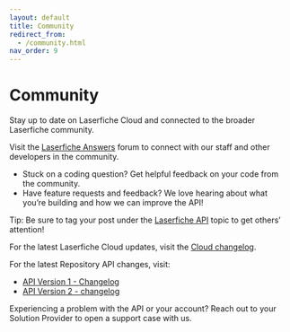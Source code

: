 ```yaml
---
layout: default
title: Community
redirect_from:
  - /community.html
nav_order: 9
---
```


<!--© 2024 Laserfiche.
See LICENSE-DOCUMENTATION and LICENSE-CODE in the project root for license information.-->

# Community

Stay up to date on Laserfiche Cloud and connected to the broader Laserfiche community.

Visit the [Laserfiche Answers](https://answers.laserfiche.com/questions/topic/53/Laserfiche-Cloud) forum to connect with our staff and other developers in the community.

- Stuck on a coding question? Get helpful feedback on your code from the community.
- Have feature requests and feedback? We love hearing about what you’re building and how we can improve the API!

Tip: Be sure to tag your post under the [Laserfiche API](https://answers.laserfiche.com/questions/topic/67/Laserfiche-API) topic to get others’ attention!

For the latest Laserfiche Cloud updates, visit the [Cloud changelog](https://doc.laserfiche.com/laserfiche.documentation/en-us/Default.htm#changelog.htm).

For the latest Repository API changes, visit:

- [API Version 1 - Changelog](https://api.laserfiche.com/repository/v1/changelog)
- [API Version 2 - changelog](https://api.laserfiche.com/repository/v2/changelog)

Experiencing a problem with the API or your account? Reach out to your Solution Provider to open a support case with us.
